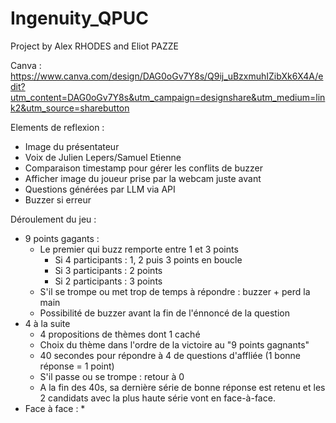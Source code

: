 # Ingenuity_QPUC
Project by Alex RHODES and Eliot PAZZE

Canva : https://www.canva.com/design/DAG0oGv7Y8s/Q9ij_uBzxmuhIZibXk6X4A/edit?utm_content=DAG0oGv7Y8s&utm_campaign=designshare&utm_medium=link2&utm_source=sharebutton

Elements de reflexion : 
  - Image du présentateur
  - Voix de Julien Lepers/Samuel Etienne
  - Comparaison timestamp pour gérer les conflits de buzzer
  - Afficher image du joueur prise par la webcam juste avant
  - Questions générées par LLM via API
  - Buzzer si erreur

Déroulement du jeu : 
  - 9 points gagants :
    * Le premier qui buzz remporte entre 1 et 3 points
      * Si 4 participants : 1, 2 puis 3 points en boucle
      * Si 3 participants : 2 points
      * Si 2 participants : 3 points
    * S'il se trompe ou met trop de temps à répondre : buzzer + perd la main
    * Possibilité de buzzer avant la fin de l'énnoncé de la question
  - 4 à la suite
    * 4 propositions de thèmes dont 1 caché
    * Choix du thème dans l'ordre de la victoire au "9 points gagnants"
    * 40 secondes pour répondre à 4 de questions d'affliée (1 bonne réponse = 1 point)
    * S'il passe ou se trompe : retour à 0
    * A la fin des 40s, sa dernière série de bonne réponse est retenu et les 2 candidats avec la plus haute série vont en face-à-face.
  - Face à face :
    * 
